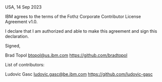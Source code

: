 USA, 14 Sep 2023

IBM agrees to the terms of the Fothz Corporate Contributor License
Agreement v1.0.

I declare that I am authorized and able to make this agreement and sign this
declaration.

Signed,

Brad Topol btopol@us.ibm.com https://github.com/bradtopol

List of contributors:

Ludovic Gasc ludovic.gasc@be.ibm.com https://github.com/ludovic-gasc
